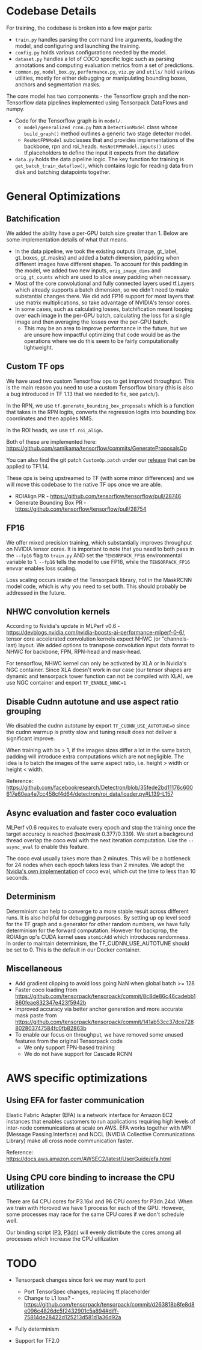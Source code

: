 # Codebase Details

For training, the codebase is broken into a few major parts:

- `train.py` handles parsing the command line arguments, loading the model, and configuring and launching the training.
- `config.py` holds various configurations needed by the model.
- `dataset.py` handles a lot of COCO specific logic such as parsing annotations and computing evaluation metrics from a set of predictions.
- `common.py`, `model_box.py`, `performance.py`, `viz.py` and `utils/` hold various utilities, mostly for either debugging or manipulating bounding boxes, anchors and segmentation masks.

The core model has two components - the Tensorflow graph and the non-Tensorflow data pipelines implemented using Tensorpack DataFlows and numpy.

- Code for the Tensorflow graph is in `model/`.
    - `model/generalized_rcnn.py` has a `DetectionModel` class whose `build_graph()` method outlines a generic two stage detector model.
    - `ResNetFPNModel` subclasses that and provides implementations of the backbone, rpn and roi_heads. `ResNetFPNModel.inputs()` uses tf.placeholders to define the input it expects from the dataflow
- `data.py` holds the data pipeline logic. The key function for training is `get_batch_train_dataflow()`, which contains logic for reading data from disk and batching datapoints together.

# General Optimizations

## Batchification

We added the ability have a per-GPU batch size greater than 1. Below are some implementation details of what that means.

- In the data pipeline, we took the existing outputs (image, gt_label, gt_boxes, gt_masks) and added a batch dimension, padding when different images have different shapes. To account for this padding in the model, we added two new inputs, `orig_image_dims` and `orig_gt_counts` which are used to slice away padding when necessary.
- Most of the core convolutional and fully connected layers used tf.Layers which already supports a batch dimension, so we didn't need to make substantial changes there. We did add FP16 support for most layers that use matrix multiplications, so take advantage of NVIDIA's tensor cores.
- In some cases, such as calculating losses, batchification meant looping over each image in the per-GPU batch, calculating the loss for a single image and then averaging the losses over the per-GPU batch.
    - This may be an area to improve performance in the future, but we are unsure how impactful optimizing that code would be as the operations where we do this seem to be fairly computationally lightweight.

## Custom TF ops

We have used two custom Tensorflow ops to get improved throughput. This is the main reason you need to use a custom Tensorflow binary (this is also a bug introduced in TF 1.13 that we needed to fix, see `patch/`).

In the RPN, we use `tf.generate_bounding_box_proposals` which is a function that takes in the RPN logits, converts the regression logits into bounding box coordinates and then applies NMS.

In the ROI heads, we use `tf.roi_align`.

Both of these are implemented here: https://github.com/samikama/tensorflow/commits/GenerateProposalsOp

You can also find the git patch `CustomOp.patch` under our [release](https://github.com/aws-samples/mask-rcnn-tensorflow/releases) that can be applied to TF1.14.

These ops is being upstreamed to TF (with some minor differences) and we will move this codebase to the native TF ops once we are able.

- ROIAlign PR - https://github.com/tensorflow/tensorflow/pull/28746
- Generate Bounding Box PR - https://github.com/tensorflow/tensorflow/pull/28754

## FP16

We offer mixed precision training, which substantially improves throughput on NVIDIA tensor cores. It is important to note that you need to both pass in the `--fp16` flag to `train.py` AND set the `TENSORPACK_FP16` environmental variable to 1. `--fp16` tells the model to use FP16, while the `TENSORPACK_FP16` envvar enables loss scaling.

Loss scaling occurs inside of the Tensorpack library, not in the MaskRCNN model code, which is why you need to set both. This should probably be addressed in the future.

## NHWC convolution kernels

According to Nvidia's update in MLPerf v0.6 - https://devblogs.nvidia.com/nvidia-boosts-ai-performance-mlperf-0-6/, tensor core accelerated convolution kernels expect NHWC (or “channels-last) layout. We added options to transpose convolution input data format to NHWC for backbone, FPN, RPN-head and mask-head.

For tensorflow, NHWC kernel can only be activated by XLA or in Nvidia's NGC container. Since XLA doesn't work in our case (our tensor shapes are dynamic and tensorpack tower function can not be compiled with XLA), we use NGC container and export `TF_ENABLE_NHWC=1`

## Disable Cudnn autotune and use aspect ratio grouping

We disabled the cudnn autotune by export `TF_CUDNN_USE_AUTOTUNE=0` since the cudnn warmup is pretty slow and tuning result does not deliver a significant improve.

When training with bs > 1, if the images sizes differ a lot in the same batch, padding will introduce extra computations which are not negligible. The idea is to batch the images of the same aspect ratio, i.e. height > width or height < width.

Reference: https://github.com/facebookresearch/Detectron/blob/35fede2bd11176c600617e60ea4e7cc458cf4d64/detectron/roi_data/loader.py#L139-L157

## Async evaluation and faster coco evaluation

MLPerf v0.6 requires to evaluate every epoch and stop the training once the target accuracy is reached (box/mask 0.377/0.339). We start a background thread overlap the coco eval with the next iteration computation. Use the `--async_eval` to enable this feature.

The coco eval usually takes more than 2 minutes. This will be a bottleneck for 24 nodes when each epoch takes less than 2 minutes. We adopt the [Nvidia's own implementation](https://github.com/NVIDIA/cocoapi/) of coco eval, which cut the time to less than 10 seconds.

## Determinism

Determinism can help to converge to a more stable result across different runs. It is also helpful for debugging purposes. By setting up op level seed for the TF graph and a generator for other random numbers, we have fully determinism for the forward computation. However for backprop, the ROIAlign op's CUDA kernel uses `atomicAdd` which introduces randomness. In order to maintain determinism, the TF_CUDNN_USE_AUTOTUNE should be set to 0. This is the default in our Docker container.

## Miscellaneous
 - Add gradient clipping to avoid loss going NaN when global batch >= 128
 - Faster coco loading from https://github.com/tensorpack/tensorpack/commit/8c8de86c46cadebb1860feae832347e423f5942b
 - Improved accuracy via better anchor generation and more accurate mask paste from https://github.com/tensorpack/tensorpack/commit/141ab53cc37dce728802803747584fc0fb82863b
 - To enable our focus on throughput, we have removed some unused features from the original Tensorpack code
    - We only support FPN-based training
    - We do not have support for Cascade RCNN

# AWS specific optimizations

## Using EFA for faster communication

Elastic Fabric Adapter (EFA) is a network interface for Amazon EC2 instances that enables customers to run applications requiring high levels of inter-node communications at scale on AWS. EFA works together with MPI (Message Passing Interface) and NCCL (NVIDIA Collective Communications Library) make all cross node communication faster.

Reference: https://docs.aws.amazon.com/AWSEC2/latest/UserGuide/efa.html

## Using CPU core binding to increase the CPU utilization

There are 64 CPU cores for P3.16xl and 96 CPU cores for P3dn.24xl. When we train with Horovod we have 1 process for each of the GPU. However, some processes may race for the same CPU cores if we don't schedule well.

Our binding script ([P3](https://github.com/aws-samples/mask-rcnn-tensorflow/blob/master/infra/docker/ompi_bind_p3_16.sh), [P3dn](https://github.com/aws-samples/mask-rcnn-tensorflow/blob/master/infra/docker/ompi_bind_p3dn.sh)) will evenly distribute the cores among all processes which increase the CPU utilization

# TODO

- Tensorpack changes since fork we may want to port
    - Port TensorSpec changes, replacing tf.placeholder
    - Change to L1 loss? - https://github.com/tensorpack/tensorpack/commit/d263818b8fe8d8e096c4826dc5f2432901c5a894#diff-75814de28422d125213d581d1a36d92a

- Fully determinism

- Support for TF2.0
